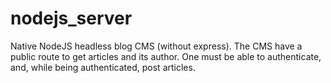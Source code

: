 # nodejs_server
Native NodeJS headless blog CMS (without express). The CMS have a public route to get articles and its author. One must be able to authenticate, and, while being authenticated, post articles.
